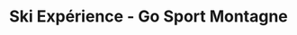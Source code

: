 ---
title: "Ski Expérience - Go Sport Montagne"
url: /la-salle-les-alpes/ski-experience-go-sport-montagne/
shop: Sport
---